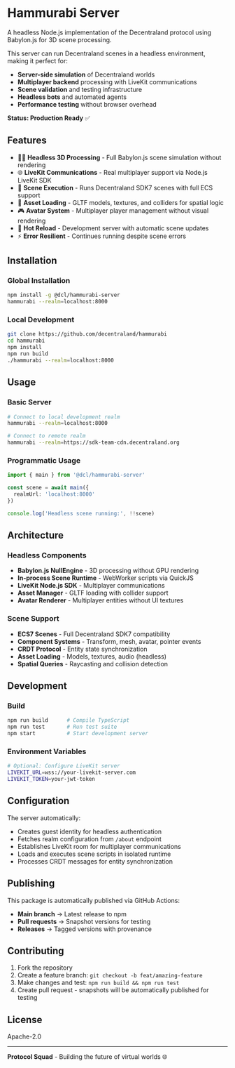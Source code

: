 # Hammurabi Server


A headless Node.js implementation of the Decentraland protocol using Babylon.js for 3D scene processing.

This server can run Decentraland scenes in a headless environment, making it perfect for:
- **Server-side simulation** of Decentraland worlds
- **Multiplayer backend** processing with LiveKit communications  
- **Scene validation** and testing infrastructure
- **Headless bots** and automated agents
- **Performance testing** without browser overhead

**Status: Production Ready** ✅

## Features

- 🏃‍♂️ **Headless 3D Processing** - Full Babylon.js scene simulation without rendering
- 🌐 **LiveKit Communications** - Real multiplayer support via Node.js LiveKit SDK
- 🤖 **Scene Execution** - Runs Decentraland SDK7 scenes with full ECS support
- 🔧 **Asset Loading** - GLTF models, textures, and colliders for spatial logic
- 🎮 **Avatar System** - Multiplayer player management without visual rendering
- 🔄 **Hot Reload** - Development server with automatic scene updates
- ⚡ **Error Resilient** - Continues running despite scene errors

## Installation

### Global Installation
```bash
npm install -g @dcl/hammurabi-server
hammurabi --realm=localhost:8000
```

### Local Development
```bash
git clone https://github.com/decentraland/hammurabi
cd hammurabi
npm install
npm run build
./hammurabi --realm=localhost:8000
```

## Usage

### Basic Server
```bash
# Connect to local development realm
hammurabi --realm=localhost:8000

# Connect to remote realm
hammurabi --realm=https://sdk-team-cdn.decentraland.org
```

### Programmatic Usage
```typescript
import { main } from '@dcl/hammurabi-server'

const scene = await main({
  realmUrl: 'localhost:8000'
})

console.log('Headless scene running:', !!scene)
```

## Architecture

### Headless Components
- **Babylon.js NullEngine** - 3D processing without GPU rendering
- **In-process Scene Runtime** - WebWorker scripts via QuickJS  
- **LiveKit Node.js SDK** - Multiplayer communications
- **Asset Manager** - GLTF loading with collider support
- **Avatar Renderer** - Multiplayer entities without UI textures

### Scene Support  
- **ECS7 Scenes** - Full Decentraland SDK7 compatibility
- **Component Systems** - Transform, mesh, avatar, pointer events
- **CRDT Protocol** - Entity state synchronization
- **Asset Loading** - Models, textures, audio (headless)
- **Spatial Queries** - Raycasting and collision detection

## Development

### Build
```bash
npm run build      # Compile TypeScript
npm run test       # Run test suite  
npm start          # Start development server
```

### Environment Variables
```bash
# Optional: Configure LiveKit server
LIVEKIT_URL=wss://your-livekit-server.com
LIVEKIT_TOKEN=your-jwt-token
```

## Configuration

The server automatically:
- Creates guest identity for headless authentication
- Fetches realm configuration from `/about` endpoint  
- Establishes LiveKit room for multiplayer communications
- Loads and executes scene scripts in isolated runtime
- Processes CRDT messages for entity synchronization

## Publishing

This package is automatically published via GitHub Actions:
- **Main branch** → Latest release to npm  
- **Pull requests** → Snapshot versions for testing
- **Releases** → Tagged versions with provenance

## Contributing

1. Fork the repository
2. Create a feature branch: `git checkout -b feat/amazing-feature`
3. Make changes and test: `npm run build && npm run test`
4. Create pull request - snapshots will be automatically published for testing

## License

Apache-2.0

---

**Protocol Squad** - Building the future of virtual worlds 🌐
